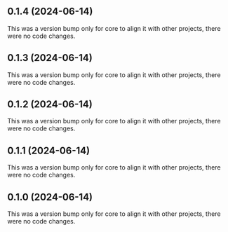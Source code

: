 ## 0.1.4 (2024-06-14)

This was a version bump only for core to align it with other projects, there were no code changes.

## 0.1.3 (2024-06-14)

This was a version bump only for core to align it with other projects, there were no code changes.

## 0.1.2 (2024-06-14)

This was a version bump only for core to align it with other projects, there were no code changes.

## 0.1.1 (2024-06-14)

This was a version bump only for core to align it with other projects, there were no code changes.

## 0.1.0 (2024-06-14)

This was a version bump only for core to align it with other projects, there were no code changes.